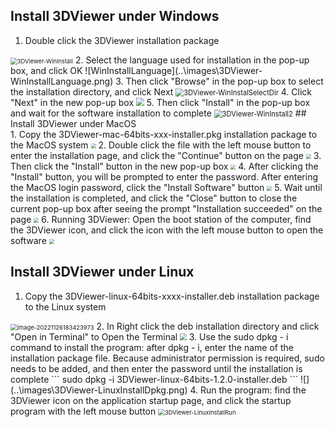 ## Install 3DViewer under Windows<div id="1"/>
1. Double click the 3DViewer installation package
<img src="..\images\3DViewer-WinInstall.png" alt="3DViewer-WinInstall" style="zoom: 67%;" />
2. Select the language used for installation in the pop-up box, and click OK
![WinInstallLanguage](..\images\3DViewer-WinInstallLanguage.png)
3. Then click "Browse" in the pop-up box to select the installation directory, and click Next
<img src="..\images\3DViewer-WinInstallSelectDir.png" alt="3DViewer-WinInstalSelectDir" style="zoom:80%;" />
4. Click "Next" in the new pop-up box
<img src="..\images\3DViewer-WinInstallNext.png" style="zoom:80%;" />
5. Then click "Install" in the pop-up box and wait for the software installation to complete
<img src="..\images\3DViewer-WinInstall2.png" alt="3DViewer-WinInstall2" style="zoom:80%;" />
## Install 3DViewer under MacOS<div id="2"/>
1. Copy the 3DViewer-mac-64bits-xxx-installer.pkg installation package to the MacOS system
<img src="..\images\3DViewer-MacInstallFile.png" style="zoom:50%;" />
2. Double click the file with the left mouse button to enter the installation page, and click the "Continue" button on the page
<img src="..\images\3DViewer-MacInstall.png" style="zoom:50%;" />
3. Then click the "Install" button in the new pop-up box
<img src="..\images\3DViewer-MacInstall2.png" style="zoom:50%;" />
4. After clicking the "Install" button, you will be prompted to enter the password. After entering the MacOS login password, click the "Install Software" button
<img src="..\images\3DViewer-MacInstallPassword.png" style="zoom:50%;" />
5. Wait until the installation is completed, and click the "Close" button to close the current pop-up box after seeing the prompt "Installation succeeded" on the page
<img src="..\images\3DViewer-MacInstallFinished.png" style="zoom:50%;" />
6. Running 3DViewer: Open the boot station of the computer, find the 3DViewer icon, and click the icon with the left mouse button to open the software
    <img src="..\images\3DViewer-MacInstallRun.png" style="zoom:50%;" />

## Install 3DViewer under Linux<div id="3"/>
1. Copy the 3DViewer-linux-64bits-xxxx-installer.deb installation package to the Linux system
<img src="..\images\3DViewer-LinuxInstall.png" alt="image-20221126183423973" style="zoom:67%;" />
2. In Right click the deb installation directory and click "Open in Terminal" to Open the Terminal
<img src="..\images\3DViewer-LinuxInstall2.png" style="zoom: 67%;" />
3. Use the sudo dpkg - i command to install the program: after dpkg - i, enter the name of the installation package file. Because administrator permission is required, sudo needs to be added, and then enter the password until the installation is complete
```
sudo dpkg -i 3DViewer-linux-64bits-1.2.0-installer.deb
```
![](..\images\3DViewer-LinuxInstallDpkg.png)
4. Run the program: find the 3DViewer icon on the application startup page, and click the startup program with the left mouse button
<img src="..\images\3DViewer-LinuxInstallRun.png" alt="3DViewer-LinuxInstallRun" style="zoom: 67%;" />